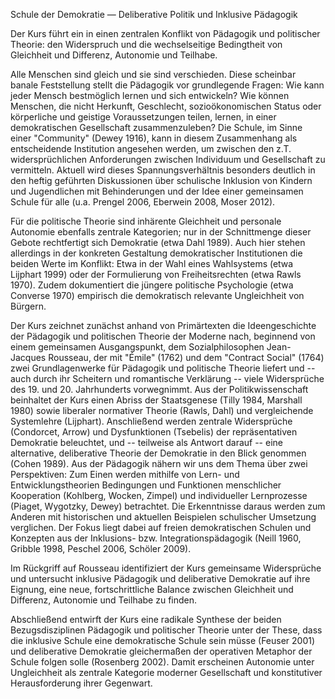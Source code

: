 Schule der Demokratie — Deliberative Politik und Inklusive Pädagogik

Der Kurs führt ein in einen zentralen Konflikt von Pädagogik und politischer Theorie: den Widerspruch und die wechselseitige Bedingtheit von Gleichheit und Differenz, Autonomie und Teilhabe.

Alle Menschen sind gleich und sie sind verschieden. Diese scheinbar banale Feststellung stellt die Pädagogik vor grundlegende Fragen:
Wie kann jeder Mensch bestmöglich lernen und sich entwickeln?
Wie können Menschen, die nicht Herkunft, Geschlecht, sozioökonomischen Status oder körperliche und geistige Voraussetzungen teilen, lernen, in einer demokratischen Gesellschaft zusammenzuleben?
Die Schule, im Sinne einer "Community" (Dewey 1916), kann in diesem Zusammenhang als entscheidende Institution angesehen werden, um zwischen den z.T. widersprüchlichen Anforderungen zwischen Individuum und Gesellschaft zu vermitteln. Aktuell wird dieses Spannungsverhältnis besonders deutlich in den heftig geführten Diskussionen über schulische Inklusion von Kindern und Jugendlichen mit Behinderungen und der Idee einer gemeinsamen Schule für alle (u.a. Prengel 2006, Eberwein 2008, Moser 2012). 

Für die politische Theorie sind inhärente Gleichheit und personale Autonomie ebenfalls zentrale Kategorien; nur in der Schnittmenge dieser Gebote rechtfertigt sich Demokratie (etwa Dahl 1989). Auch hier stehen allerdings in der konkreten Gestaltung demokratischer Institutionen die beiden Werte im Konflikt: Etwa in der Wahl eines Wahlsystems (etwa Lijphart 1999) oder der Formulierung von Freiheitsrechten (etwa Rawls 1970). Zudem dokumentiert die jüngere politische Psychologie (etwa Converse 1970) empirisch die demokratisch relevante Ungleichheit von Bürgern.

Der Kurs zeichnet zunächst anhand von Primärtexten die Ideengeschichte der Pädagogik und politischen Theorie der Moderne nach, beginnend von einem gemeinsamen Ausgangspunkt, dem Sozialphilosophen Jean-Jacques Rousseau, der mit "Émile" (1762) und dem "Contract Social" (1764) zwei Grundlagenwerke für Pädagogik und politische Theorie liefert und -- auch durch ihr Scheitern und romantische Verklärung -- viele Widersprüche des 19. und 20. Jahrhunderts vorwegnimmt.
Aus der Politikwissenschaft beinhaltet der Kurs einen Abriss der Staatsgenese (Tilly 1984, Marshall 1980) sowie liberaler normativer Theorie (Rawls, Dahl) und vergleichende Systemlehre (Lijphart). Anschließend werden zentrale Widersprüche (Condorcet, Arrow) und Dysfunktionen (Tsebelis) der repräsentativen Demokratie beleuchtet, und -- teilweise als Antwort darauf -- eine alternative, deliberative Theorie der Demokratie in den Blick genommen (Cohen 1989).
Aus der Pädagogik nähern wir uns dem Thema über zwei Perspektiven:
Zum Einen werden mithilfe von Lern- und Entwicklungstheorien Bedingungen und Funktionen menschlicher Kooperation (Kohlberg, Wocken, Zimpel) und individueller Lernprozesse (Piaget, Wygotzky, Dewey) betrachtet.
Die Erkenntnisse daraus werden zum Anderen mit historischen und aktuellen Beispielen schulischer Umsetzung verglichen. Der Fokus liegt dabei auf freien demokratischen Schulen und Konzepten aus der Inklusions- bzw. Integrationspädagogik (Neill 1960, Gribble 1998, Peschel 2006, Schöler 2009).

Im Rückgriff auf Rousseau identifiziert der Kurs gemeinsame Widersprüche und untersucht inklusive Pädagogik und deliberative Demokratie auf ihre Eignung, eine neue, fortschrittliche Balance zwischen Gleichheit und Differenz, Autonomie und Teilhabe zu finden.

Abschließend entwirft der Kurs eine radikale Synthese der beiden Bezugsdisziplinen Pädagogik und politischer Theorie unter der These, dass die inklusive Schule eine demokratische Schule sein müsse (Feuser 2001) und deliberative Demokratie gleichermaßen der operativen Metaphor der Schule folgen solle (Rosenberg 2002). Damit erscheinen Autonomie unter Ungleichheit als zentrale Kategorie moderner Gesellschaft und konstitutiver Herausforderung ihrer Gegenwart.


